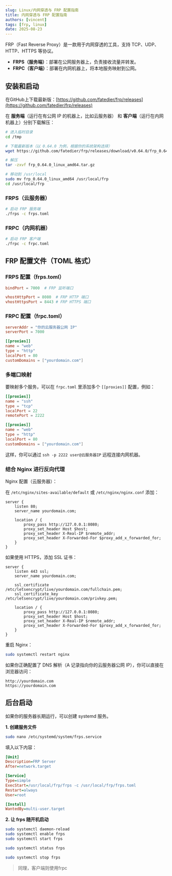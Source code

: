 ```yaml
---
slug: Linux/内网穿透与 FRP 配置指南
title: 内网穿透与 FRP 配置指南
authors: [vincent]
tags: [frp, linux]
date: 2025-08-23
---
```


FRP（Fast Reverse Proxy）是一款用于内网穿透的工具，支持 TCP、UDP、HTTP、HTTPS 等协议。

- **FRPS（服务端）**：部署在公网服务器上，负责接收流量并转发。
- **FRPC（客户端）**：部署在内网机器上，将本地服务映射到公网。

<!-- truncate -->


## 安装和启动

在GitHub上下载最新版：[https://github.com/fatedier/frp/releases](https://github.com/fatedier/frp/releases)

在 **服务端**（运行在有公网 IP 的机器上，比如云服务器） 和 **客户端**（运行在内网机器上）分别下载解压：

```bash
# 进入临时目录
cd /tmp

# 下载最新版本（以 0.64.0 为例，根据你的系统架构选择）
wget https://github.com/fatedier/frp/releases/download/v0.64.0/frp_0.64.0_linux_amd64.tar.gz

# 解压
tar -zxvf frp_0.64.0_linux_amd64.tar.gz

# 移动到 /usr/local
sudo mv frp_0.64.0_linux_amd64 /usr/local/frp
cd /usr/local/frp
```


### FRPS（云服务器）

```bash
# 启动 FRP 服务端
./frps -c frps.toml
```

### FRPC（内网机器）

```bash
# 启动 FRP 客户端
./frpc -c frpc.toml
```


## FRP 配置文件（TOML 格式）

### FRPS 配置（frps.toml）

```toml
bindPort = 7000  # FRP 监听端口

vhostHttpPort = 8080  # FRP HTTP 端口
vhostHttpsPort = 8443 # FRP HTTPS 端口
```



### FRPC 配置（frpc.toml）
```toml
serverAddr = "你的云服务器公网 IP"
serverPort = 7000

[[proxies]]
name = "web"
type = "http"
localPort = 80
customDomains = ["yourdomain.com"]
```


### 多端口映射

要映射多个服务，可以在 `frpc.toml` 里添加多个 `[[proxies]]` 配置，例如：

```toml
[[proxies]]
name = "ssh"
type = "tcp"
localPort = 22
remotePort = 2222

[[proxies]]
name = "web"
type = "http"
localPort = 80
customDomains = ["yourdomain.com"]
```

这样，你可以通过 `ssh -p 2222 user@云服务器IP` 远程连接内网机器。


### 结合 Nginx 进行反向代理

Nginx 配置（云服务器）：

在 `/etc/nginx/sites-available/default` 或 `/etc/nginx/nginx.conf` 添加：

```nginx
server {
    listen 80;
    server_name yourdomain.com;

    location / {
        proxy_pass http://127.0.0.1:8080;
        proxy_set_header Host $host;
        proxy_set_header X-Real-IP $remote_addr;
        proxy_set_header X-Forwarded-For $proxy_add_x_forwarded_for;
    }
}
```

如果使用 HTTPS，添加 SSL 证书：

```nginx
server {
    listen 443 ssl;
    server_name yourdomain.com;

    ssl_certificate /etc/letsencrypt/live/yourdomain.com/fullchain.pem;
    ssl_certificate_key /etc/letsencrypt/live/yourdomain.com/privkey.pem;

    location / {
        proxy_pass http://127.0.0.1:8080;
        proxy_set_header Host $host;
        proxy_set_header X-Real-IP $remote_addr;
        proxy_set_header X-Forwarded-For $proxy_add_x_forwarded_for;
    }
}
```

重启 Nginx：

```bash
sudo systemctl restart nginx
```


如果你正确配置了 DNS 解析（A 记录指向你的云服务器公网 IP），你可以直接在浏览器访问：

```
http://yourdomain.com
https://yourdomain.com
```



## 后台启动

如果你的服务器长期运行，可以创建 systemd 服务。


**1. 创建服务文件**

```bash
sudo nano /etc/systemd/system/frps.service
```

填入以下内容：

```ini
[Unit]
Description=FRP Server
After=network.target

[Service]
Type=simple
ExecStart=/usr/local/frp/frps -c /usr/local/frp/frps.toml
Restart=always
User=root

[Install]
WantedBy=multi-user.target
```

**2. 让 frps 随开机启动**

```bash
sudo systemctl daemon-reload
sudo systemctl enable frps
sudo systemctl start frps

sudo systemctl status frps

sudo systemctl stop frps
```

> 同理，客户端则使用frpc